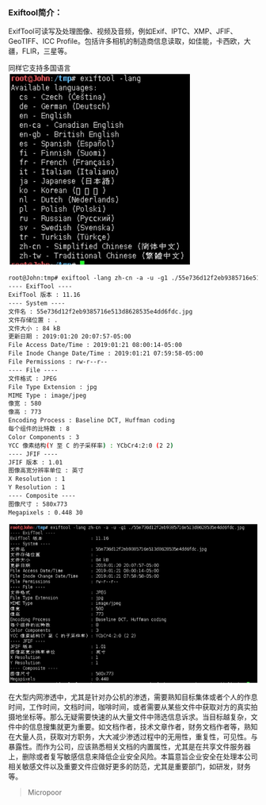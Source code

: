    
### Exiftool简介：

ExifTool可读写及处理图像、视频及音频，例如Exif、IPTC、XMP、JFIF、GeoTIFF、ICC Profile。包括许多相机的制造商信息读取，如佳能，卡西欧，大疆，FLIR，三星等。

同样它支持多国语言  
![](media/8c211b7e474044d2fa7724cbc822d65e.jpg)

```bash
root@John:tmp# exiftool ‐lang zh‐cn ‐a ‐u ‐g1 ./55e736d12f2eb9385716e513d8628535e4dd6fdc.jpg
‐‐‐‐ ExifTool ‐‐‐‐
ExifTool 版本 : 11.16
‐‐‐‐ System ‐‐‐‐
文件名 : 55e736d12f2eb9385716e513d8628535e4dd6fdc.jpg
文件存储位置 : .
文件大小 : 84 kB
更新日期 : 2019:01:20 20:07:57‐05:00
File Access Date/Time : 2019:01:21 08:00:14‐05:00
File Inode Change Date/Time : 2019:01:21 07:59:58‐05:00
File Permissions : rw‐r‐‐r‐‐
‐‐‐‐ File ‐‐‐‐
文件格式 : JPEG
File Type Extension : jpg
MIME Type : image/jpeg
像宽 : 580
像高 : 773
Encoding Process : Baseline DCT, Huffman coding
每个组件的比特数 : 8
Color Components : 3
YCC 像素结构(Y 至 C 的子采样率) : YCbCr4:2:0 (2 2)
‐‐‐‐ JFIF ‐‐‐‐
JFIF 版本 : 1.01
图像高宽分辨率单位 : 英寸
X Resolution : 1
Y Resolution : 1
‐‐‐‐ Composite ‐‐‐‐
图像尺寸 : 580x773
Megapixels : 0.448 30
```
![](media/44730127c9b9a54788b751762cdc7fd8.jpg)

在大型内网渗透中，尤其是针对办公机的渗透，需要熟知目标集体或者个人的作息时间，工作时间，文档时间，咖啡时间，或者需要从某些文件中获取对方的真实拍摄地坐标等。那么无疑需要快速的从大量文件中筛选信息诉求。当目标越复杂，文件中的信息搜集就更为重要。如文档作者，技术文章作者，财务文档作者等，熟知在大量人员，获取对方职务，大大减少渗透过程中的无用性，重复性，可见性。与暴露性。而作为公司，应该熟悉相关文档的内置属性，尤其是在共享文件服务器上，删除或者复写敏感信息来降低企业安全风险。本篇意旨企业安全在处理本公司相关敏感文件以及重要文件应做好更多的防范，尤其是重要部门，如研发，财务等。

>   Micropoor
